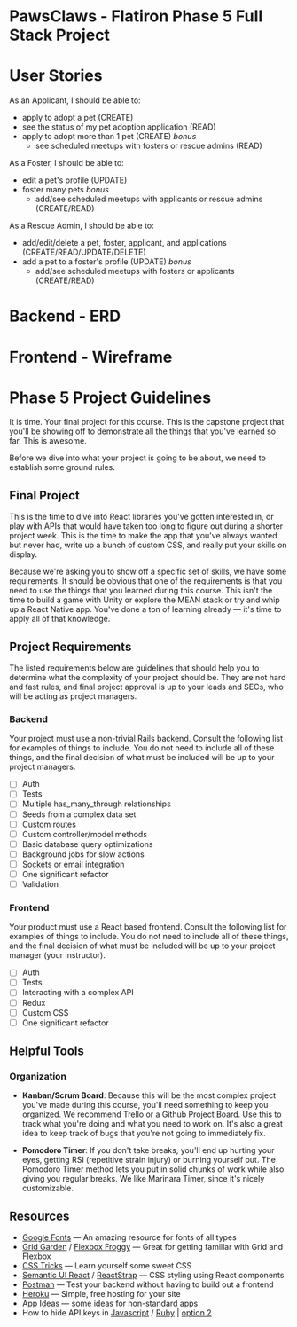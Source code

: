 # PawsClaws - Flatiron Phase 5 Full Stack Project

# User Stories
As an Applicant, I should be able to:
- apply to adopt a pet (CREATE)
- see the status of my pet adoption application (READ)
- apply to adopt more than 1 pet (CREATE)
  *bonus*
  - see scheduled meetups with fosters or rescue admins (READ)

As a Foster, I should be able to:
- edit a pet's profile (UPDATE)
- foster many pets
  *bonus*
  - add/see scheduled meetups with applicants or rescue admins (CREATE/READ)

As a Rescue Admin, I should be able to:
- add/edit/delete a pet, foster, applicant, and applications (CREATE/READ/UPDATE/DELETE)
- add a pet to a foster's profile (UPDATE)
  *bonus*
  - add/see scheduled meetups with fosters or applicants (CREATE/READ)


# Backend - ERD

# Frontend - Wireframe



# Phase 5 Project Guidelines

It is time. Your final project for this course. This is the capstone project
that you'll be showing off to demonstrate all the things that you've learned so
far. This is awesome.

Before we dive into what your project is going to be about, we need to establish
some ground rules.

## Final Project

This is the time to dive into React libraries you've gotten interested in, or
play with APIs that would have taken too long to figure out during a shorter
project week. This is the time to make the app that you've always wanted but
never had, write up a bunch of custom CSS, and really put your skills on
display.

Because we're asking you to show off a specific set of skills, we have some
requirements. It should be obvious that one of the requirements is that you need
to use the things that you learned during this course. This isn't the time to
build a game with Unity or explore the MEAN stack or try and whip up a React
Native app. You've done a ton of learning already — it's time to apply all of
that knowledge.

## Project Requirements

The listed requirements below are guidelines that should help you to determine
what the complexity of your project should be. They are not hard and fast rules,
and final project approval is up to your leads and SECs, who will be acting as
project managers.

### Backend

Your project must use a non-trivial Rails backend. Consult the following list
for examples of things to include. You do not need to include all of these
things, and the final decision of what must be included will be up to your
project managers.

- [ ] Auth
- [ ] Tests
- [ ] Multiple has_many_through relationships
- [ ] Seeds from a complex data set
- [ ] Custom routes
- [ ] Custom controller/model methods
- [ ] Basic database query optimizations
- [ ] Background jobs for slow actions
- [ ] Sockets or email integration
- [ ] One significant refactor
- [ ] Validation

### Frontend

Your product must use a React based frontend. Consult the following list for
examples of things to include. You do not need to include all of these things,
and the final decision of what must be included will be up to your project
manager (your instructor).

- [ ] Auth
- [ ] Tests
- [ ] Interacting with a complex API
- [ ] Redux
- [ ] Custom CSS
- [ ] One significant refactor

## Helpful Tools

### Organization

- **Kanban/Scrum Board**: Because this will be the most complex project you've
made during this course, you'll need something to keep you organized. We
recommend Trello or a Github Project Board. Use this to track what you're doing
and what you need to work on. It's also a great idea to keep track of bugs that
you're not going to immediately fix.

- **Pomodoro Timer**: If you don't take breaks, you'll end up hurting your eyes,
getting RSI (repetitive strain injury) or burning yourself out. The Pomodoro
Timer method lets you put in solid chunks of work while also giving you regular
breaks. We like Marinara Timer, since it's nicely customizable.

## Resources

- [Google Fonts](https://fonts.google.com/) — An amazing resource for fonts of all types
- [Grid Garden](https://cssgridgarden.com/) / [Flexbox Froggy](https://flexboxfroggy.com/) — Great for getting familiar with Grid and Flexbox
- [CSS Tricks](https://css-tricks.com/) — Learn yourself some sweet CSS
- [Semantic UI React](https://react.semantic-ui.com/) / [ReactStrap](https://reactstrap.github.io/) — CSS styling using React components
- [Postman](https://www.getpostman.com/) — Test your backend without having to build out a frontend
- [Heroku](https://www.heroku.com/) — Simple, free hosting for your site
- [App Ideas](https://medium.com/better-programming/https-medium-com-sylwiavargas-37-app-ideas-for-bootcamp-students-code-newbies-5000f4b6dba9?) — some ideas for non-standard apps
- How to hide API keys in
  [Javascript](https://geodoo.work/hide-secure-api-keys-created-app-create-react-app/)
  /
  [Ruby](https://blog.arkency.com/2017/07/how-to-safely-store-api-keys-in-rails-apps/)
  | [option 2](https://github.com/laserlemon/figaro)
